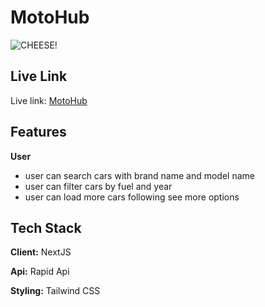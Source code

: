 # MotoHub

![CHEESE!](montoHub.png)

## Live Link

Live link: [MotoHub](https://motohub-rosy.vercel.app/)

## Features

**User**

- user can search cars with brand name and model name
- user can filter cars by fuel and year
- user can load more cars following see more options

## Tech Stack

**Client:** NextJS

**Api:** Rapid Api

**Styling:** Tailwind CSS
